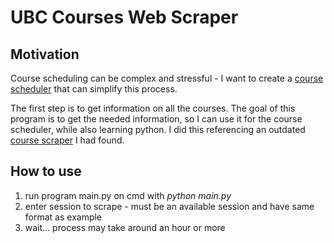 # UBC Courses Web Scraper

## Motivation

Course scheduling can be complex and stressful - I want to create a 
[course scheduler](https://github.com/Jordnos/coursescheduler) that can simplify this process. 

The first step is to get information on all the courses. The goal of this program is to get the needed 
information, so I can use it for the course scheduler, while also learning python. I did this referencing 
an outdated [course scraper](https://github.com/qstevens/UBC-Courses-Web-Scraper) I had found.

## How to use

1. run program main.py on cmd with _python main.py_
2. enter session to scrape - must be an available session and have same format as example
3. wait... process may take around an hour or more
